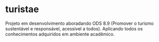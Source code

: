 # turistae
Projeto em desenvolvimento aboradando ODS 8.9 (Promover o turismo sustentável e responsável, acessível a todos). Aplicando todos os conhecimentos adquiridos em ambiente acadêmico.
